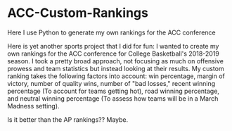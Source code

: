 # ACC-Custom-Rankings
Here I use Python to generate my own rankings for the ACC conference

Here is yet another sports project that I did for fun: I wanted to create my own rankings for the ACC conference for College Basketball's 2018-2019 season. I took a pretty broad approach, not focusing as much on offensive prowess and team statistics but instead looking at their results. My custom ranking takes the following factors into account: win percentage, margin of victory, number of quality wins, number of "bad losses," recent winning percentage (To account for teams getting hot), road winning percentage, and neutral winning percentage (To assess how teams will be in a March Madness setting).

Is it better than the AP rankings?? Maybe.
